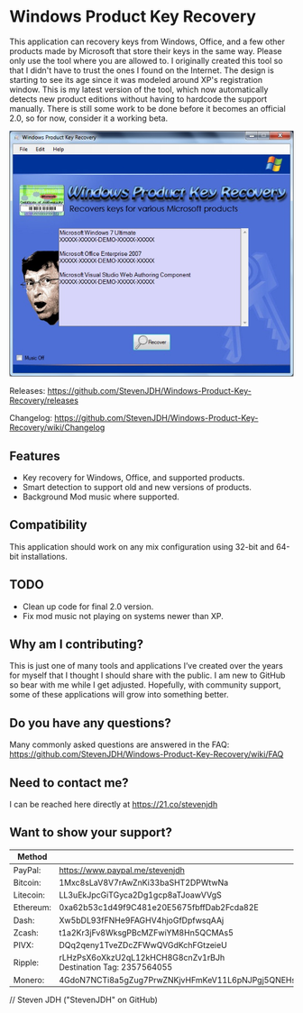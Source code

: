 # Windows Product Key Recovery
This application can recovery keys from Windows, Office, and a few other products made by Microsoft that store their keys in the same way. Please only use the tool where you are allowed to. I originally created this tool so that I didn't have to trust the ones I found on the Internet. The design is starting to see its age since it was modeled around XP's registration window. This is my latest version of the tool, which now automatically detects new product editions without having to hardcode the support manually. There is still some work to be done before it becomes an official 2.0, so for now, consider it a working beta.

![alt text](https://github.com/StevenJDH/Windows-Product-Key-Recovery/raw/master/WPKR-SS.jpg "Screenshot")

Releases: https://github.com/StevenJDH/Windows-Product-Key-Recovery/releases

Changelog: https://github.com/StevenJDH/Windows-Product-Key-Recovery/wiki/Changelog

## Features
* Key recovery for Windows, Office, and supported products.
* Smart detection to support old and new versions of products.
* Background Mod music where supported.

## Compatibility

This application should work on any mix configuration using 32-bit and 64-bit installations.

## TODO
* Clean up code for final 2.0 version.
* Fix mod music not playing on systems newer than XP.

## Why am I contributing?
This is just one of many tools and applications I’ve created over the years for myself that I thought I should share with the public. I am new to GitHub so bear with me while I get adjusted. Hopefully, with community support, some of these applications will grow into something better.

## Do you have any questions?
Many commonly asked questions are answered in the FAQ:
https://github.com/StevenJDH/Windows-Product-Key-Recovery/wiki/FAQ

## Need to contact me?
I can be reached here directly at https://21.co/stevenjdh

## Want to show your support?
Method | Address
------------ | -------------
PayPal: | https://www.paypal.me/stevenjdh
Bitcoin: | 1Mxc8sLaV8V7rAwZnKi33baSHT2DPWtwNa
Litecoin: | LL3uEkJpcGiTGyca2Dg1gcp8aTJoawVVgS
Ethereum: | 0xa62b53c1d49f9C481e20E5675fbffDab2Fcda82E
Dash: | Xw5bDL93fFNHe9FAGHV4hjoGfDpfwsqAAj
Zcash: | t1a2Kr3jFv8WksgPBcMZFwiYM8Hn5QCMAs5
PIVX:  | DQq2qeny1TveZDcZFWwQVGdKchFGtzeieU
Ripple: | rLHzPsX6oXkzU2qL12kHCH8G8cnZv1rBJh<br />Destination Tag: 2357564055
Monero: | 4GdoN7NCTi8a5gZug7PrwZNKjvHFmKeV11L6pNJPgj5QNEHsN6eeX3DaAQFwZ1ufD4LYCZKArktt113W7QjWvQ7CWDXrwM8yCGgEdhV3Wt


// Steven JDH ("StevenJDH" on GitHub)
